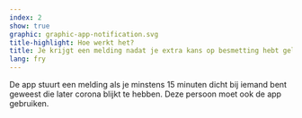 ```yaml
---
index: 2
show: true
graphic: graphic-app-notification.svg
title-highlight: Hoe werkt het?
title: Je krijgt een melding nadat je extra kans op besmetting hebt gelopen
lang: fry
---
```


De app stuurt een melding als je minstens 15 minuten dicht bij iemand bent geweest die later corona blijkt te hebben. Deze persoon moet ook de app gebruiken.
